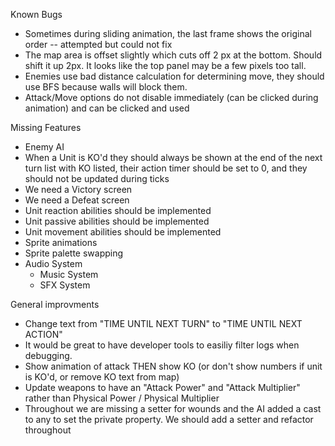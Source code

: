 Known Bugs

- Sometimes during sliding animation, the last frame shows the original order -- attempted but could not fix
- The map area is offset slightly which cuts off 2 px at the bottom. Should shift it up 2px. It looks like the top panel may be a few pixels too tall.
- Enemies use bad distance calculation for determining move, they should use BFS because walls will block them.
- Attack/Move options do not disable immediately (can be clicked during animation) and can be clicked and used

Missing Features
 - Enemy AI
 - When a Unit is KO'd they should always be shown at the end of the next turn list with KO listed, their action timer should be set to 0, and they should not be updated during ticks
 - We need a Victory screen
 - We need a Defeat screen
 - Unit reaction abilities should be implemented
 - Unit passive abilities should be implemented
 - Unit movement abilities should be implemented
 - Sprite animations
 - Sprite palette swapping
 - Audio System
    - Music System
    - SFX System

General improvments
 - Change text from "TIME UNTIL NEXT TURN" to "TIME UNTIL NEXT ACTION"
 - It would be great to have developer tools to easiliy filter logs when debugging.
 - Show animation of attack THEN show KO (or don't show numbers if unit is KO'd, or remove KO text from map)
 - Update weapons to have an "Attack Power" and "Attack Multiplier" rather than Physical Power / Physical Multiplier
 - Throughout we are missing a setter for wounds and the AI added a cast to any to set the private property. We should add a setter and refactor throughout
 
 